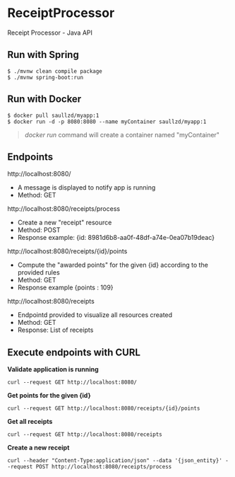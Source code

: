 # ReceiptProcessor
Receipt Processor - Java API

## Run with Spring
```
$ ./mvnw clean compile package
$ ./mvnw spring-boot:run
```

## Run with Docker
```
$ docker pull saullzd/myapp:1
$ docker run -d -p 8080:8080 --name myContainer saullzd/myapp:1
```

> _docker run_ command will create a container named "myContainer"

## Endpoints

http://localhost:8080/
- A message is displayed to notify app is running
- Method: GET

http://localhost:8080/receipts/process
- Create a new "receipt" resource
- Method: POST
- Response example: {id: 8981d6b8-aa0f-48df-a74e-0ea07b19deac}


http://localhost:8080/receipts/{id}/points
- Compute the "awarded points" for the given {id} according to the provided rules
- Method: GET
- Response example {points : 109}

http://localhost:8080/receipts
- Endpointd provided to visualize all resources created
- Method: GET
- Response: List of receipts

## Execute endpoints with CURL

**Validate application is running**
```
curl --request GET http://localhost:8080/
```

**Get points for the given {id}**
```
curl --request GET http://localhost:8080/receipts/{id}/points
```

**Get all receipts**
```
curl --request GET http://localhost:8080/receipts
```

**Create a new receipt**
```
curl --header "Content-Type:application/json" --data '{json_entity}' --request POST http://localhost:8080/receipts/process
```







